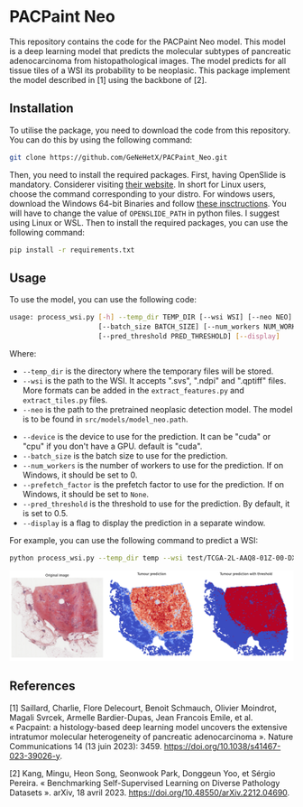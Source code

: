 # PACPaint Neo

This repository contains the code for the PACPaint Neo model. This model is a deep learning model that predicts the molecular subtypes of pancreatic adenocarcinoma from histopathological images. The model predicts for all tissue tiles of a WSI its probability to be neoplasic.
This package implement the model described in [1] using the backbone of [2].

## Installation

To utilise the package, you need to download the code from this repository. You can do this by using the following command:

```bash
git clone https://github.com/GeNeHetX/PACPaint_Neo.git
```

Then, you need to install the required packages. 
First, having OpenSlide is mandatory. Considerer visiting [their website](https://openslide.org/download/). In short for Linux users, choose the command corresponding to your distro. For windows users, download the Windows 64-bit Binaries and follow [these insctructions](https://openslide.org/api/python/). You will have to change the value of `OPENSLIDE_PATH` in python files. I suggest using Linux or WSL.
Then to install the required packages, you can use the following command:

```bash
pip install -r requirements.txt
```

## Usage

To use the model, you can use the following code:

```bash
usage: process_wsi.py [-h] --temp_dir TEMP_DIR [--wsi WSI] [--neo NEO] [--device {cuda:0,cpu}]
                      [--batch_size BATCH_SIZE] [--num_workers NUM_WORKERS] [--prefetch_factor PREFETCH_FACTOR]
                      [--pred_threshold PRED_THRESHOLD] [--display]
```

Where:
- `--temp_dir` is the directory where the temporary files will be stored.
- `--wsi` is the path to the WSI. It accepts ".svs", ".ndpi" and ".qptiff" files. More formats can be added in the `extract_features.py` and `extract_tiles.py` files.
- `--neo` is the path to the pretrained neoplasic detection model. The model is to be found in `src/models/model_neo.path`.
<!-- - `--comp` is the path to the pretrained molecular subtype prediction model.  This feature is not really working well-->
- `--device` is the device to use for the prediction. It can be "cuda" or "cpu" if you don't have a GPU. default is "cuda".
- `--batch_size` is the batch size to use for the prediction.
- `--num_workers` is the number of workers to use for the prediction. If on Windows, it should be set to 0.
- `--prefetch_factor` is the prefetch factor to use for the prediction. If on Windows, it should be set to `None`.
- `--pred_threshold` is the threshold to use for the prediction. By default, it is set to 0.5.
- `--display` is a flag to display the prediction in a separate window.

<!-- include the image in test folder -->
For example, you can use the following command to predict a WSI:

```bash
python process_wsi.py --temp_dir temp --wsi test/TCGA-2L-AAQ8-01Z-00-DX1.3A3E3A3E-3A3E-4A3E-8A3E-3A3E3A3E3A3E.svs --neo models/model_neo.pth --device cuda:0 --batch_size 16 --num_workers 4 --prefetch_factor 2 --pred_threshold 0.5 --display
```

![alt text](tests/output.png "Title")


## References
[1] Saillard, Charlie, Flore Delecourt, Benoit Schmauch, Olivier Moindrot, Magali Svrcek, Armelle Bardier-Dupas, Jean Francois Emile, et al. « Pacpaint: a histology-based deep learning model uncovers the extensive intratumor molecular heterogeneity of pancreatic adenocarcinoma ». Nature Communications 14 (13 juin 2023): 3459. https://doi.org/10.1038/s41467-023-39026-y.

[2] Kang, Mingu, Heon Song, Seonwook Park, Donggeun Yoo, et Sérgio Pereira. « Benchmarking Self-Supervised Learning on Diverse Pathology Datasets ». arXiv, 18 avril 2023. https://doi.org/10.48550/arXiv.2212.04690.
